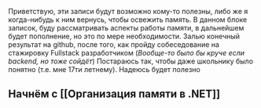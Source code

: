 
Приветствую, эти записи будут возможно кому-то полезны, либо же я когда-нибудь к ним вернусь, чтобы освежить память.
В данном блоке записок, буду рассматривать аспекты работы памяти, в дальнейшем будет пополнение, но это по мере необходимости. 
Залью конечный результат на github, после того, как пройду собеседование на стажировку Fullstack разработчиком (*Вообще-то было бы круче если backend, но тоже сойдёт*)
Постараюсь так, чтобы даже школьнику было понятно (т.е. мне 17ти летнему). Надеюсь будет полезно
[](Static/zvOlQ2.gif)
## Начнём с [[Организация памяти в .NET]]
